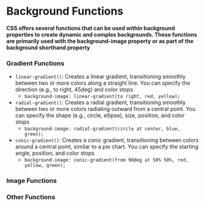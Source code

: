 # Background Functions
**CSS offers several functions that can be used within background properties to create dynamic and complex backgrounds. These functions are primarily used with the background-image property or as part of the background shorthand property**

### Gradient Functions
- `linear-gradient()`: Creates a linear gradient, transitioning smoothly between two or more colors along a straight line. You can specify the direction (e.g., to right, 45deg) and color stops
    - `background-image: linear-gradient(to right, red, yellow);`
- `radial-gradient()`: Creates a radial gradient, transitioning smoothly between two or more colors radiating outward from a central point. You can specify the shape (e.g., circle, ellipse), size, position, and color stops
    - `background-image: radial-gradient(circle at center, blue, green);`
- `conic-gradient()`: Creates a conic gradient, transitioning between colors around a central point, similar to a pie chart. You can specify the starting angle, position, and color stops
    - `background-image: conic-gradient(from 90deg at 50% 50%, red, yellow, green);`


### Image Functions

### Other Functions